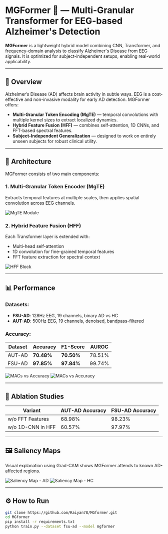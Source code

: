 # MGFormer 🧠 — Multi-Granular Transformer for EEG-based Alzheimer's Detection

**MGFormer** is a lightweight hybrid model combining CNN, Transformer, and frequency-domain analysis to classify Alzheimer's Disease from EEG signals. It is optimized for subject-independent setups, enabling real-world applicability.

<!-- ![MGFormer Overview](\image\HFF.pdf) 📌 REPLACE with architecture figure from the paper -->

---

## 🔬 Overview

Alzheimer’s Disease (AD) affects brain activity in subtle ways. EEG is a cost-effective and non-invasive modality for early AD detection. MGFormer offers:

- **Multi-Granular Token Encoding (MgTE)** — temporal convolutions with multiple kernel sizes to extract localized dynamics.
- **Hybrid Feature Fusion (HFF)** — combines self-attention, 1D CNNs, and FFT-based spectral features.
- **Subject-Independent Generalization** — designed to work on entirely unseen subjects for robust clinical utility.

---

## 🧱 Architecture

MGFormer consists of two main components:

### 1. Multi-Granular Token Encoder (MgTE)
Extracts temporal features at multiple scales, then applies spatial convolution across EEG channels.

![MgTE Module](image/token%20encoder-1.png) <!-- 📌 Insert Figure 2 from the paper -->

### 2. Hybrid Feature Fusion (HFF)
Each Transformer layer is extended with:
- Multi-head self-attention
- 1D convolution for fine-grained temporal features
- FFT feature extraction for spectral context

![HFF Block](image/HFF-1.png) <!-- 📌 Insert Figure 3 from the paper -->

---

## 📊 Performance

### Datasets:
- **FSU-AD**: 128Hz EEG, 19 channels, binary AD vs HC
- **AUT-AD**: 500Hz EEG, 19 channels, denoised, bandpass-filtered

### Accuracy:
| Dataset  | Accuracy | F1-Score | AUROC |
|----------|----------|----------|--------|
| AUT-AD   | **70.48%** | **70.50%** | 78.51% |
| FSU-AD   | **97.85%** | **97.84%** | 99.74% |

![MACs vs Accuracy](image/model-size-aut-ad-1.png) <!-- 📌 Insert Figure 4 from the paper -->
![MACs vs Accuracy](image/model-size-fsu-ad-1.png)

---

## 🧪 Ablation Studies

| Variant              | AUT-AD Accuracy | FSU-AD Accuracy |
|----------------------|------------------|------------------|
| w/o FFT Features     | 68.98%           | 98.23%           |
| w/o 1D-CNN in HFF    | 60.57%           | 97.97%           |

---

## 🖼️ Saliency Maps

Visual explanation using Grad-CAM shows MGFormer attends to known AD-affected regions.

![Saliency Map - AD](image/gradcam_topomap_aut_ad-1.png) <!-- 📌 Insert Figure 5a/c -->
![Saliency Map - HC](image/gradcam_topomap_aut_hc-1.png) <!-- 📌 Insert Figure 5b/d -->

---

## ⚙️ How to Run

```bash
git clone https://github.com/Raiyan78/MGformer.git
cd MGformer
pip install -r requirements.txt
python train.py --dataset fsu-ad --model mgformer

